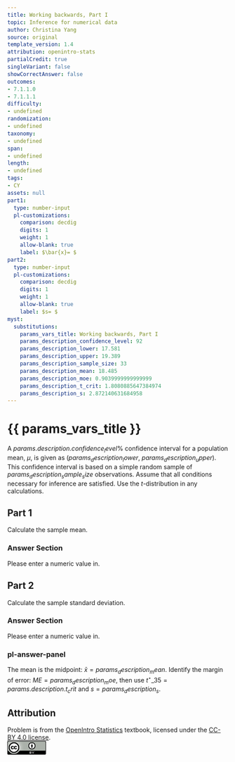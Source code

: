 ```yaml
---
title: Working backwards, Part I
topic: Inference for numerical data
author: Christina Yang
source: original
template_version: 1.4
attribution: openintro-stats
partialCredit: true
singleVariant: false
showCorrectAnswer: false
outcomes:
- 7.1.1.0
- 7.1.1.1
difficulty:
- undefined
randomization:
- undefined
taxonomy:
- undefined
span:
- undefined
length:
- undefined
tags:
- CY
assets: null
part1:
  type: number-input
  pl-customizations:
    comparison: decdig
    digits: 1
    weight: 1
    allow-blank: true
    label: $\bar{x}= $
part2:
  type: number-input
  pl-customizations:
    comparison: decdig
    digits: 1
    weight: 1
    allow-blank: true
    label: $s= $
myst:
  substitutions:
    params_vars_title: Working backwards, Part I
    params_description_confidence_level: 92
    params_description_lower: 17.581
    params_description_upper: 19.389
    params_description_sample_size: 33
    params_description_mean: 18.485
    params_description_moe: 0.9039999999999999
    params_description_t_crit: 1.8080885647384974
    params_description_s: 2.872140631684958
---
```

# {{ params_vars_title }}
A ${{ params.description.confidence_level }}$% confidence interval for a population mean, $\mu$, is given as (${{ params_description_lower }}$, ${{ params_description_upper }}$). This confidence interval is based on a simple random sample of ${{ params_description_sample_size }}$ observations. Assume that all conditions necessary for inference are satisfied. Use the $t$-distribution in any calculations.

## Part 1

Calculate the sample mean.

### Answer Section

Please enter a numeric value in.

## Part 2

Calculate the sample standard deviation.

### Answer Section

Please enter a numeric value in.

### pl-answer-panel

The mean is the midpoint: $\bar{x} = {{ params_description_mean}}$. Identify the margin of error:
$ME =  {{ params_description_moe}}$, then use $t^{\star}\_{35} = {{params.description.t_crit}}$ and $s = {{ params_description_s}}$.

## Attribution

Problem is from the [OpenIntro Statistics](https://openintro.org/book/os/) textbook, licensed under the [CC-BY 4.0 license](https://creativecommons.org/licenses/by/4.0/).<br>![Image representing the Creative Commons 4.0 BY license.](https://raw.githubusercontent.com/firasm/bits/master/by.png)